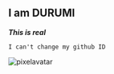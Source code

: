 ## I am DURUMI
**_This is real_**

`I can't change my github ID`

![pixelavatar](https://user-images.githubusercontent.com/10591654/130821066-a0b6d8dd-380a-4424-93a3-4e2281efd9aa.png)

